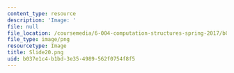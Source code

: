 ```yaml
---
content_type: resource
description: 'Image: '
file: null
file_location: /coursemedia/6-004-computation-structures-spring-2017/b037e1c4b1bd3e354989562f0754f8f5_Slide20.png
file_type: image/png
resourcetype: Image
title: Slide20.png
uid: b037e1c4-b1bd-3e35-4989-562f0754f8f5
---
```

